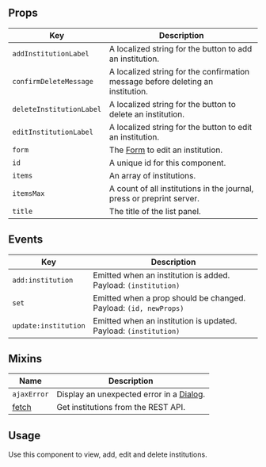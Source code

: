 ## Props

| Key | Description |
| --- | --- |
| `addInstitutionLabel` | A localized string for the button to add an institution. |
| `confirmDeleteMessage` | A localized string for the confirmation message before deleting an institution. |
| `deleteInstitutionLabel` | A localized string for the button to delete an institution. |
| `editInstitutionLabel` | A localized string for the button to edit an institution. |
| `form` | The [Form](#/component/Form) to edit an institution. |
| `id` | A unique id for this component. |
| `items` | An array of institutions. |
| `itemsMax` | A count of all institutions in the journal, press or preprint server. |
| `title` | The title of the list panel. |

## Events

| Key | Description |
| --- | --- |
| `add:institution` | Emitted when an institution is added. Payload: `(institution)` |
| `set` | Emitted when a prop should be changed. Payload: `(id, newProps)` |
| `update:institution` | Emitted when an institution is updated. Payload: `(institution)` |

## Mixins

| Name | Description |
| --- | --- |
| `ajaxError` | Display an unexpected error in a [Dialog](#/mixins/dialog). |
| [fetch](#/mixins/fetch) | Get institutions from the REST API. |

## Usage

Use this component to view, add, edit and delete institutions.